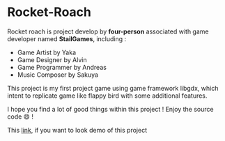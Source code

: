 # Rocket-Roach

Rocket roach is project develop by **four-person** associated with game developer named **StailGames**, including :
- Game Artist by Yaka
- Game Designer by Alvin
- Game Programmer by Andreas
- Music Composer by Sakuya

This project is my first project game using game framework libgdx, which intent to replicate game like flappy bird with 
some additional features.

I hope you find a lot of good things within this project ! Enjoy the source code :smile: !

This [link](https://www.youtube.com/watch?v=V2bW33ZpLME), if you want to look demo of this project
